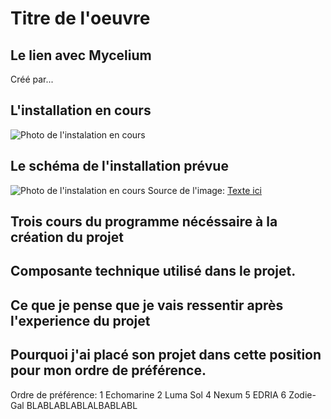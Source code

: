 # Titre de l'oeuvre

## Le lien avec Mycelium
Créé par...


## L'installation en cours
![Photo de l'instalation en cours]()

## Le schéma de l'installation prévue
![Photo de l'instalation en cours]()
Source de l'image: [Texte ici]()

## Trois cours du programme nécéssaire à la création du projet

## Composante technique utilisé dans le projet.

## Ce que je pense que je vais ressentir après l'experience du projet

## Pourquoi j'ai placé son projet dans cette position pour mon ordre de préférence.
Ordre de préférence:
1 Echomarine
2 Luma Sol
4 Nexum
5 EDRIA
6 Zodie-Gal
BLABLABLABLALBABLABL
